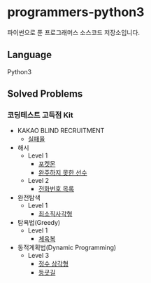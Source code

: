 # programmers-python3
파이썬으로 푼 프로그래머스 소스코드 저장소입니다.

## Language
Python3

## Solved Problems
### 코딩테스트 고득점 Kit

+ KAKAO BLIND RECRUITMENT
  + [실패율](https://github.com/Yiseull/programmers-python3/blob/master/KAKAO%20BLIND%20RECRUITMENT/%EC%8B%A4%ED%8C%A8%EC%9C%A8.py)
+ 해시
  + Level 1
    + [포켓몬](https://github.com/Yiseull/programmers-python3/blob/master/%ED%95%B4%EC%8B%9C/%ED%8F%AC%EC%BC%93%EB%AA%AC.py)
    + [완주하지 못한 선수](https://github.com/Yiseull/programmers-python3/blob/master/%ED%95%B4%EC%8B%9C/%EC%99%84%EC%A3%BC%ED%95%98%EC%A7%80%20%EB%AA%BB%ED%95%9C%20%EC%84%A0%EC%88%98.py)
  + Level 2
    + [전화번호 목록](https://github.com/Yiseull/programmers-python3/blob/master/%ED%95%B4%EC%8B%9C/%EC%A0%84%ED%99%94%EB%B2%88%ED%98%B8%20%EB%AA%A9%EB%A1%9D.py)
+ 완전탐색
  + Level 1
    + [최소직사각형](https://github.com/Yiseull/programmers-python3/blob/master/%EC%99%84%EC%A0%84%ED%83%90%EC%83%89/%EC%B5%9C%EC%86%8C%EC%A7%81%EC%82%AC%EA%B0%81%ED%98%95.py)
+ 탐욕법(Greedy)
  + Level 1
    + [체육복](https://github.com/Yiseull/programmers-python3/blob/master/%EC%B2%B4%EC%9C%A1%EB%B3%B5.py)
+ 동적계획법(Dynamic Programming)
  + Level 3
    + [정수 삼각형](https://github.com/Yiseull/programmers-python3/blob/master/%EB%8F%99%EC%A0%81%EA%B3%84%ED%9A%8D%EB%B2%95(Dynamic%20Programming)/%EC%A0%95%EC%88%98%20%EC%82%BC%EA%B0%81%ED%98%95.py)
    + [등굣길](https://github.com/Yiseull/programmers-python3/blob/master/%EB%8F%99%EC%A0%81%EA%B3%84%ED%9A%8D%EB%B2%95(Dynamic%20Programming)/%EB%93%B1%EA%B5%A3%EA%B8%B8.py)